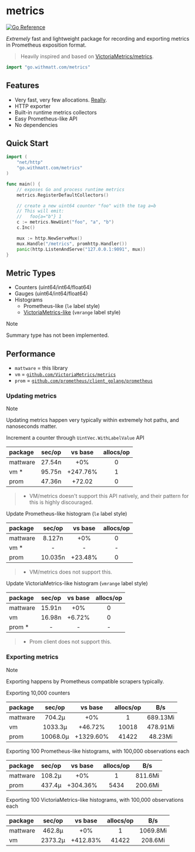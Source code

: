 # metrics

[![Go Reference](https://pkg.go.dev/badge/go.withmatt.com/metrics.svg)](https://pkg.go.dev/go.withmatt.com/metrics)

_Extremely_ fast and lightweight package for recording and exporting metrics in Prometheus exposition format.

> Heavily inspired and based on [VictoriaMetrics/metrics](https://github.com/VictoriaMetrics/metrics).

```go
import "go.withmatt.com/metrics"
```

## Features
* Very fast, very few allocations. [Really](benchmarks.txt).
* HTTP exporter
* Built-in runtime metrics collectors
* Easy Prometheus-like API
* No dependencies

## Quick Start

```go
import (
	"net/http"
	"go.withmatt.com/metrics"
)

func main() {
	// exposes Go and process runtime metrics
	metrics.RegisterDefaultCollectors()

	// create a new uint64 counter "foo" with the tag a=b
	// This will emit:
	//   foo{a="b"} 1
	c := metrics.NewUint("foo", "a", "b")
	c.Inc()

	mux := http.NewServeMux()
	mux.Handle("/metrics", promhttp.Handler())
	panic(http.ListenAndServe("127.0.0.1:9091", mux))
}
```

## Metric Types
* Counters (uint64/int64/float64)
* Gauges (uint64/int64/float64)
* Histograms
  - Prometheus-like (`le` label style)
  - [VictoriaMetrics-like](https://medium.com/@valyala/improving-histogram-usability-for-prometheus-and-grafana-bc7e5df0e350) (`vmrange` label style)

> [!NOTE]
> Summary type has not been implemented.

## Performance

- `mattware` = this library
- `vm` = [`github.com/VictoriaMetrics/metrics`](https://pkg.go.dev/github.com/VictoriaMetrics/metrics)
- `prom` = [`github.com/prometheus/client_golang/prometheus`](https://pkg.go.dev/github.com/prometheus/client_golang/prometheus)

### Updating metrics

> [!NOTE]
> Updating metrics happen very typically within extremely hot paths, and
> nanoseconds matter.

Increment a counter through `UintVec.WithLabelValue` API

| package | sec/op | vs base | allocs/op |
| :------ | :----: | :-----: | :-------: |
| mattware | 27.54n | +0% | 0
| vm * | 95.75n | +247.76% | 1
| prom | 47.36n | +72.02 | 0

> * VM/metrics doesn't support this API natively, and their pattern for this is highly discouraged.

Update Prometheus-like histogram (`le` label style)

| package | sec/op | vs base | allocs/op |
| :------ | :----: | :-----: | :-------: |
| mattware | 8.127n | +0% | 0
| vm * | - | - | -
| prom | 10.035n | +23.48% | 0

> * VM/metrics does not support this.

Update VictoriaMetrics-like histogram (`vmrange` label style)

| package | sec/op | vs base | allocs/op |
| :------ | :----: | :-----: | :-------: |
| mattware | 15.91n | +0% | 0
| vm | 16.98n | +6.72% | 0
| prom * | - | - | -

> * Prom client does not support this.

### Exporting metrics

> [!NOTE]
> Exporting happens by Prometheus compatible scrapers typically.

Exporting 10,000 counters

| package | sec/op | vs base | allocs/op | B/s |
| :------ | :----: | :-----: | :-------: | :-: |
| mattware | 704.2µ | +0% | 1 | 689.13Mi
| vm | 1033.3µ | +46.72% | 10018 | 478.91Mi
| prom | 10068.0µ | +1329.60% | 41422 | 48.23Mi

Exporting 100 Prometheus-like histograms, with 100,000 observations each

| package | sec/op | vs base | allocs/op | B/s |
| :------ | :----: | :-----: | :-------: | :-: |
| mattware | 108.2µ | +0% | 1 | 811.6Mi
| prom | 437.4µ | +304.36% | 5434 | 200.6Mi

Exporting 100 VictoriaMetrics-like histograms, with 100,000 observations each

| package | sec/op | vs base | allocs/op | B/s |
| :------ | :----: | :-----: | :-------: | :-: |
| mattware | 462.8µ | +0% | 1 | 1069.8Mi
| vm | 2373.2µ | +412.83% | 41422 | 208.6Mi
